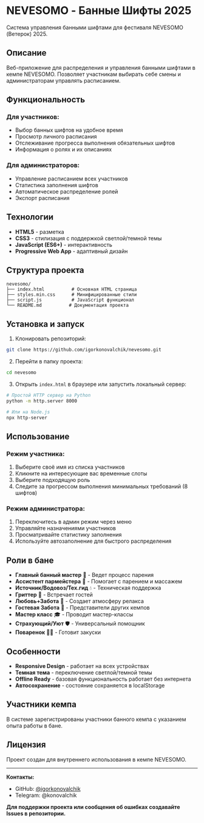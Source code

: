 # NEVESOMO - Банные Шифты 2025

Система управления банными шифтами для фестиваля NEVESOMO (Ветерок) 2025.


## Описание

Веб-приложение для распределения и управления банными шифтами в кемпе NEVESOMO. Позволяет участникам выбирать себе смены и администраторам управлять расписанием.

## Функциональность

### Для участников:
- Выбор банных шифтов на удобное время
- Просмотр личного расписания
- Отслеживание прогресса выполнения обязательных шифтов
- Информация о ролях и их описаниях

### Для администраторов:
- Управление расписанием всех участников
- Статистика заполнения шифтов
- Автоматическое распределение ролей
- Экспорт расписания

## Технологии

- **HTML5** - разметка
- **CSS3** - стилизация с поддержкой светлой/темной темы
- **JavaScript (ES6+)** - интерактивность
- **Progressive Web App** - адаптивный дизайн

## Структура проекта

```
nevesomo/
├── index.html          # Основная HTML страница
├── styles.min.css      # Минифицированные стили
├── script.js           # JavaScript функционал
└── README.md          # Документация проекта
```

## Установка и запуск

1. Клонировать репозиторий:
```bash
git clone https://github.com/igorkonovalchik/nevesomo.git
```

2. Перейти в папку проекта:
```bash
cd nevesomo
```

3. Открыть `index.html` в браузере или запустить локальный сервер:
```bash
# Простой HTTP сервер на Python
python -m http.server 8000

# Или на Node.js
npx http-server
```

## Использование

### Режим участника:
1. Выберите своё имя из списка участников
2. Кликните на интересующие вас временные слоты
3. Выберите подходящую роль
4. Следите за прогрессом выполнения минимальных требований (8 шифтов)

### Режим администратора:
1. Переключитесь в админ режим через меню
2. Управляйте назначениями участников
3. Просматривайте статистику заполнения
4. Используйте автозаполнение для быстрого распределения

## Роли в бане

- **Главный банный мастер** 👑 - Ведет процесс парения
- **Ассистент пармейстера** 🌿 - Помогает с парением и массажем
- **Источник/Водовоз/Тех.гид** 💧 - Техническая поддержка
- **Гриттер** 👋 - Встречает гостей
- **Любовь+Забота** 💆 - Создает атмосферу релакса
- **Гостевая Забота** 🤝 - Представители других кемпов
- **Мастер класс** 🎓 - Проводит мастер-классы
- **Страхующий/Уют** 🛡️ - Универсальный помощник
- **Поваренок** 👨‍🍳 - Готовит закуски

## Особенности

- **Responsive Design** - работает на всех устройствах
- **Темная тема** - переключение светлой/темной темы
- **Offline Ready** - базовая функциональность работает без интернета
- **Автосохранение** - состояние сохраняется в localStorage

## Участники кемпа

В системе зарегистрированы участники банного кемпа с указанием опыта работы в бане.

## Лицензия

Проект создан для внутреннего использования в кемпе NEVESOMO.

---

**Контакты:**
- GitHub: [@igorkonovalchik](https://github.com/igorkonovalchik)
- Telegram: @konovalchik

**Для поддержки проекта или сообщения об ошибках создавайте Issues в репозитории.**

